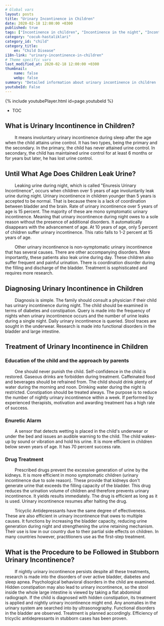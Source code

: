 ```yaml
---
# Global vars
layout: posts
title: "Urinary Incontinence in Children"
date: 2020-02-18 12:00:00 +0300
published: true
tags: ["Incontinence in children", "Incontinence in the night", "Incontinence in children", "Incontinence in the night", "Enuretic alarm", "Incontinence in children", "Incontinence Diagnosis in Children", "Incontinence in children Treatment"," What is Urinary Incontinence in Children "," Incontinence solution in children "," Incontinence drug treatment in children "]
category: "cocuk-hastaliklari"
category_id: "child"
category_title:
    en: "Child Disease"
i18n-link: "urinary-incontinence-in-children"
# Theme specific vars
last_modified_at: 2020-02-18 12:00:00 +0300
thumbnail:
    name: false
    webp: false
summary: "Detailed information about urinary incontinence in children ... What is nighttime urinary incontinence? how many types are there? How is urinary incontinence treated at night? Enuretic alarm, drug therapy ... What is done in treatment resistant urinary incontinence?"
youtubeId: False
---
```

{% include youtubePlayer.html id=page.youtubeId %}

* TOC

## What is Urinary Incontinence in Children?

&nbsp;&nbsp;&nbsp;&nbsp;&nbsp;&nbsp;&nbsp;&nbsp;It means involuntary urinary incontinence during sleep after the age when the child attains urine control. It has two types, being the primary and the secondary. In the primary, the child has never attained urine control. In secondary, the child has maintained urine control for at least 6 months or for years but later, he has lost urine control.

## Until What Age Does Children Leak Urine?

&nbsp;&nbsp;&nbsp;&nbsp;&nbsp;&nbsp;&nbsp;&nbsp;Leaking urine during night, which is called "Enuresis Urinary Incontinence", occurs when children over 5 years of age involuntarily leak urine during night. Urinary incontinence in children younger than 5 years is accepted to be normal. That is because there is a lack of coordination between bladder and the brain. Rate of urinary incontinence over 5 years of age is 15 percent. The majority of these are mono symptomatic urinary incontinence. Meaning that urinary incontinence during night owes to a sole reason without the presence of additional disorders. It automatically disappears with the advancement of age. At 10 years of age, only 5 percent of children suffer urinary incontinence. This ratio falls to 1-2 percent at 15 years of age.

&nbsp;&nbsp;&nbsp;&nbsp;&nbsp;&nbsp;&nbsp;&nbsp;Other urinary incontinence is non-symptomatic urinary incontinence that has several causes. There are other accompanying disorders. More importantly, these patients also leak urine during day. These children also suffer frequent and painful urination. There is coordination disorder during the filling and discharge of the bladder. Treatment is sophisticated and requires more research.

## Diagnosing Urinary Incontinence in Children

&nbsp;&nbsp;&nbsp;&nbsp;&nbsp;&nbsp;&nbsp;&nbsp;Diagnosis is simple. The family should consult a physician if their child has urinary incontinence during night. The child should be examined in terms of diabetes and constipation. Query is made into the frequency of nights when urinary incontinence occurs and the number of urine leaks during a single night. Daily urinary incontinence is queried. Stool traces are sought in the underwear. Research is made into functional disorders in the bladder and large intestine.

## Treatment of Urinary Incontinence in Children

###	Education of the child and the approach by parents

&nbsp;&nbsp;&nbsp;&nbsp;&nbsp;&nbsp;&nbsp;&nbsp;One should never punish the child. Self-confidence in the child is restored. Gaseous drinks are forbidden during treatment. Caffeinated food and beverages should be refrained from. The child should drink plenty of water during the morning and noon. Drinking water during the night is restricted. Constipation should be treated always. The purpose is to reduce the number of nightly urinary incontinence within a week. If performed by experienced therapists, motivation and awarding treatment has a high rate of success.

###	Enuretic Alarm

&nbsp;&nbsp;&nbsp;&nbsp;&nbsp;&nbsp;&nbsp;&nbsp;A sensor that detects wetting is placed in the child's underwear or under the bed and issues an audible warning to the child. The child wakes-up by sound or vibration and hold his urine. It is more efficient in children below seven years of age. It has 70 percent success rate.

###	Drug Treatment

&nbsp;&nbsp;&nbsp;&nbsp;&nbsp;&nbsp;&nbsp;&nbsp;Prescribed drugs prevent the excessive generation of urine by the kidneys. It is more efficient in mono symptomatic children (urinary incontinence due to sole reason). These provide that kidneys don't generate urine that exceeds the filling capacity of the bladder. This drug reduces the urination volume of children and therefore prevents urinary incontinence. It yields results immediately. The drug is efficient as long as it is used. Urinary incontinence resumes after halting the drug.

&nbsp;&nbsp;&nbsp;&nbsp;&nbsp;&nbsp;&nbsp;&nbsp;Tricyclic Antidepressants have the same degree of effectiveness. These are also efficient in urinary incontinence that owes to multiple causes. It functions by increasing the bladder capacity, reducing urine generation during night and strengthening the urine retaining mechanism. Their use is low in our country due to their partial side effects on children. In many countries however, practitioners use as the first-step treatment.

## What is the Procedure to be Followed in Stubborn Urinary Incontinence?

&nbsp;&nbsp;&nbsp;&nbsp;&nbsp;&nbsp;&nbsp;&nbsp;If nightly urinary incontinence persists despite all these treatments, research is made into the disorders of over active bladder, diabetes and sleep apnea. Psychological behavioral disorders in the child are examined. Hidden constipation may also lead to urinary incontinence, so the stool inside the whole large intestine is viewed by taking a flat abdominal radiograph. If the child is diagnosed with hidden constipation, its treatment is applied and nightly urinary incontinence might end. Any anomalies in the urinary system are searched into by ultrasonography. Functional disorders in the bladder are observed. Treatment is planned accordingly. Efficiency of tricyclic antidepressants in stubborn cases has been proven.
